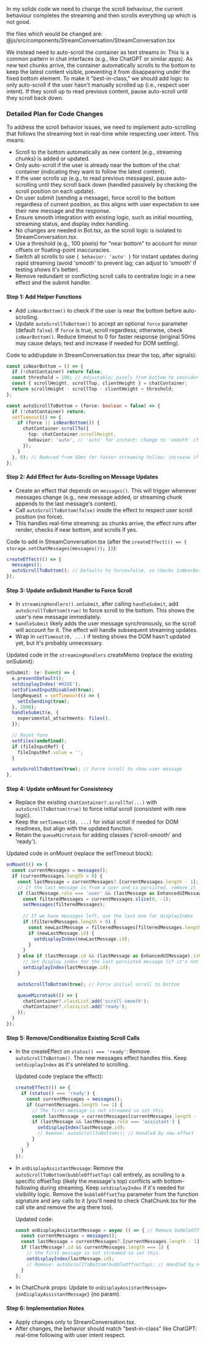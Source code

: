In my solids code we need to change the scroll behaviour, the current behaviour completes the streaming and then scrolls everything up which is not good. 

the files which would be changed are: @js/src/components/StreamConversation/StreamConversation.tsx

We instead need to auto-scroll the container as text streams in: This is a common pattern in chat interfaces (e.g., like ChatGPT or similar apps). As new text chunks arrive, the container automatically scrolls to the bottom to keep the latest content visible, preventing it from disappearing under the fixed bottom element. To make it "best-in-class," we should add logic to only auto-scroll if the user hasn't manually scrolled up (i.e., respect user intent). If they scroll up to read previous content, pause auto-scroll until they scroll back down.


### Detailed Plan for Code Changes

To address the scroll behavior issues, we need to implement auto-scrolling that follows the streaming text in real-time while respecting user intent. This means:
- Scroll to the bottom automatically as new content (e.g., streaming chunks) is added or updated.
- Only auto-scroll if the user is already near the bottom of the chat container (indicating they want to follow the latest content).
- If the user scrolls up (e.g., to read previous messages), pause auto-scrolling until they scroll back down (handled passively by checking the scroll position on each update).
- On user submit (sending a message), force scroll to the bottom regardless of current position, as this aligns with user expectation to see their new message and the response.
- Ensure smooth integration with existing logic, such as initial mounting, streaming status, and display index handling.
- No changes are needed in Bot.tsx, as the scroll logic is isolated to StreamConversation.tsx.
- Use a threshold (e.g., 100 pixels) for "near bottom" to account for minor offsets or floating-point inaccuracies.
- Switch all scrolls to use `{ behavior: 'auto' }` for instant updates during rapid streaming (avoid 'smooth' to prevent lag; can adjust to 'smooth' if testing shows it's better).
- Remove redundant or conflicting scroll calls to centralize logic in a new effect and the submit handler.

#### Step 1: Add Helper Functions
- Add `isNearBottom()` to check if the user is near the bottom before auto-scrolling.
- Update `autoScrollToBottom()` to accept an optional `force` parameter (default `false`). If `force` is true, scroll regardless; otherwise, check `isNearBottom()`. Reduce timeout to 0 for faster response (original 50ms may cause delays; test and increase if needed for DOM settling).

Code to add/update in StreamConversation.tsx (near the top, after signals):

```typescript
const isNearBottom = () => {
  if (!chatContainer) return false;
  const threshold = 100; // Adjustable; pixels from bottom to consider "near"
  const { scrollHeight, scrollTop, clientHeight } = chatContainer;
  return scrollHeight - scrollTop - clientHeight < threshold;
};

const autoScrollToBottom = (force: boolean = false) => {
  if (!chatContainer) return;
  setTimeout(() => {
    if (force || isNearBottom()) {
      chatContainer.scrollTo({
        top: chatContainer.scrollHeight,
        behavior: 'auto', // 'auto' for instant; change to 'smooth' if preferred for UX
      });
    }
  }, 0); // Reduced from 50ms for faster streaming follow; increase if DOM not ready
};
```

#### Step 2: Add Effect for Auto-Scrolling on Message Updates
- Create an effect that depends on `messages()`. This will trigger whenever messages change (e.g., new message added, or streaming chunk appends to the last message's content).
- Call `autoScrollToBottom(false)` inside the effect to respect user scroll position (no force).
- This handles real-time streaming: as chunks arrive, the effect runs after render, checks if near bottom, and scrolls if yes.

Code to add in StreamConversation.tsx (after the `createEffect(() => { storage.setChatMessages(messages()); })`):

```typescript
createEffect(() => {
  messages();
  autoScrollToBottom(); // Defaults to force=false, so checks isNearBottom
});
```

#### Step 3: Update onSubmit Handler to Force Scroll
- In `streamingHandlers().onSubmit`, after calling `handleSubmit`, add `autoScrollToBottom(true)` to force scroll to the bottom. This shows the user's new message immediately.
- `handleSubmit` likely adds the user message synchronously, so the scroll will account for it. The effect will handle subsequent streaming updates.
- Wrap in `setTimeout(0, ...)` if testing shows the DOM hasn't updated yet, but it's probably unnecessary.

Updated code in the `streamingHandlers` createMemo (replace the existing onSubmit):

```typescript
onSubmit: (e: Event) => {
  e.preventDefault();
  setdisplayIndex('#HIDE');
  setIsFixedInputDisabled(true);
  longRequest = setTimeout(() => {
    setIsSending(true);
  }, 2000);
  handleSubmit(e, {
    experimental_attachments: files(),
  });

  // Reset form
  setFiles(undefined);
  if (fileInputRef) {
    fileInputRef.value = '';
  }

  autoScrollToBottom(true); // Force scroll to show user message
},
```

#### Step 4: Update onMount for Consistency
- Replace the existing `chatContainer?.scrollTo(...)` with `autoScrollToBottom(true)` to force initial scroll (consistent with new logic).
- Keep the `setTimeout(50, ...)` for initial scroll if needed for DOM readiness, but align with the updated function.
- Retain the `queueMicrotask` for adding classes ('scroll-smooth' and 'ready').

Updated code in onMount (replace the setTimeout block):

```typescript
onMount(() => {
  const currentMessages = messages();
  if (currentMessages.length > 0) {
    const lastMessage = currentMessages?.[currentMessages.length - 1];
    // If the last message is from a user and is persisted, remove it
    if (lastMessage.role === 'user' && (lastMessage as EnhancedUIMessage).isPersisted) {
      const filteredMessages = currentMessages.slice(0, -1);
      setMessages(filteredMessages);
      
      // If we have messages left, use the last one for displayIndex
      if (filteredMessages.length > 0) {
        const newLastMessage = filteredMessages[filteredMessages.length - 1];
        if (newLastMessage.id) {
          setdisplayIndex(newLastMessage.id);
        }
      }
    } else if (lastMessage.id && (lastMessage as EnhancedUIMessage).isPersisted) {
      // Set display index for the last persisted message (if it's not a user message)
      setdisplayIndex(lastMessage.id);
    }

    autoScrollToBottom(true); // Force initial scroll to bottom

    queueMicrotask(() => {
      chatContainer?.classList.add('scroll-smooth');
      chatContainer?.classList.add('ready');
    });
  }
});
```

#### Step 5: Remove/Conditionalize Existing Scroll Calls
- In the createEffect on `status() === 'ready'`: Remove `autoScrollToBottom()`. The new messages effect handles this. Keep `setdisplayIndex` as it's unrelated to scrolling.
  
  Updated code (replace the effect):

  ```typescript
  createEffect(() => {
    if (status() === 'ready') {
      const currentMessages = messages();
      if (currentMessages.length !== 1) {
        // The first message is not streamed so set this
        const lastMessage = currentMessages[currentMessages.length - 1];
        if (lastMessage && lastMessage.role === 'assistant') {
          setdisplayIndex(lastMessage.id);
          // Remove: autoScrollToBottom(); // Handled by new effect
        }  
      }
    }  
  });
  ```

- In `onDisplayAssistantMessage`: Remove the `autoScrollToBottom(bubbleOffsetTop)` call entirely, as scrolling to a specific offsetTop (likely the message's top) conflicts with bottom-following during streaming. Keep `setdisplayIndex` if it's needed for visibility logic. Remove the `bubbleOffsetTop` parameter from the function signature and any calls to it (you'll need to check ChatChunk.tsx for the call site and remove the arg there too).

  Updated code:

  ```typescript
  const onDisplayAssistantMessage = async () => { // Remove bubbleOffsetTop param
    const currentMessages = messages();
    const lastMessage = currentMessages?.[currentMessages.length - 1];
    if (lastMessage?.id && currentMessages.length === 1) {
      // the first message is not streamed so set this.
      setdisplayIndex(lastMessage.id);
      // Remove: autoScrollToBottom(bubbleOffsetTop); // Handled by new effect
    }
  };
  ```

- In ChatChunk props: Update to `onDisplayAssistantMessage={onDisplayAssistantMessage}` (no param).

#### Step 6: Implementation Notes
- Apply changes only to StreamConversation.tsx.
- After changes, the behavior should match "best-in-class" like ChatGPT: real-time following with user intent respect.